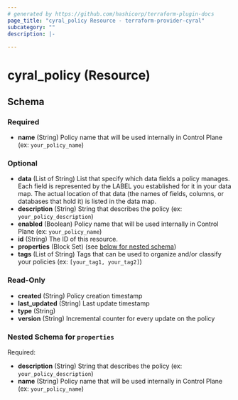 ```yaml
---
# generated by https://github.com/hashicorp/terraform-plugin-docs
page_title: "cyral_policy Resource - terraform-provider-cyral"
subcategory: ""
description: |-
  
---
```


# cyral_policy (Resource)





<!-- schema generated by tfplugindocs -->
## Schema

### Required

- **name** (String) Policy name that will be used internally in Control Plane (ex: `your_policy_name`)

### Optional

- **data** (List of String) List that specify which data fields a policy manages. Each field is represented by the LABEL you established for it in your data map. The actual location of that data (the names of fields, columns, or databases that hold it) is listed in the data map.
- **description** (String) String that describes the policy (ex: `your_policy_description`)
- **enabled** (Boolean) Policy name that will be used internally in Control Plane (ex: `your_policy_name`)
- **id** (String) The ID of this resource.
- **properties** (Block Set) (see [below for nested schema](#nestedblock--properties))
- **tags** (List of String) Tags that can be used to organize and/or classify your policies (ex: `[your_tag1, your_tag2]`)

### Read-Only

- **created** (String) Policy creation timestamp
- **last_updated** (String) Last update timestamp
- **type** (String)
- **version** (String) Incremental counter for every update on the policy

<a id="nestedblock--properties"></a>
### Nested Schema for `properties`

Required:

- **description** (String) String that describes the policy (ex: `your_policy_description`)
- **name** (String) Policy name that will be used internally in Control Plane (ex: `your_policy_name`)


